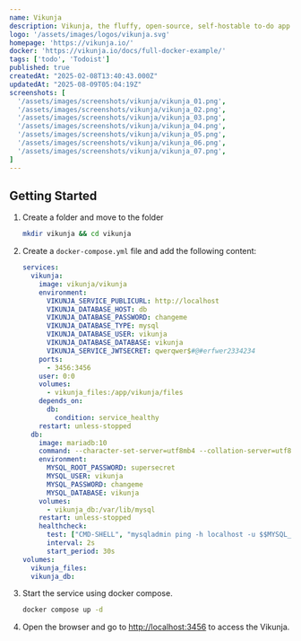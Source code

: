 ```yaml
---
name: Vikunja
description: Vikunja, the fluffy, open-source, self-hostable to-do app.
logo: '/assets/images/logos/vikunja.svg'
homepage: 'https://vikunja.io/'
docker: 'https://vikunja.io/docs/full-docker-example/'
tags: ['todo', 'Todoist']
published: true
createdAt: "2025-02-08T13:40:43.000Z"
updatedAt: "2025-08-09T05:04:19Z"
screenshots: [
  '/assets/images/screenshots/vikunja/vikunja_01.png',
  '/assets/images/screenshots/vikunja/vikunja_02.png',
  '/assets/images/screenshots/vikunja/vikunja_03.png',
  '/assets/images/screenshots/vikunja/vikunja_04.png',
  '/assets/images/screenshots/vikunja/vikunja_05.png',
  '/assets/images/screenshots/vikunja/vikunja_06.png',
  '/assets/images/screenshots/vikunja/vikunja_07.png',
]
---
```


## Getting Started

1. Create a folder and move to the folder
    ```bash
    mkdir vikunja && cd vikunja
    ```
2. Create a `docker-compose.yml` file and add the following content:
    ```yaml
    services: 
      vikunja:
        image: vikunja/vikunja
        environment:
          VIKUNJA_SERVICE_PUBLICURL: http://localhost
          VIKUNJA_DATABASE_HOST: db
          VIKUNJA_DATABASE_PASSWORD: changeme
          VIKUNJA_DATABASE_TYPE: mysql
          VIKUNJA_DATABASE_USER: vikunja
          VIKUNJA_DATABASE_DATABASE: vikunja
          VIKUNJA_SERVICE_JWTSECRET: qwerqwer$#@#erfwer2334234
        ports:
          - 3456:3456
        user: 0:0
        volumes:
          - vikunja_files:/app/vikunja/files
        depends_on:
          db:
            condition: service_healthy
        restart: unless-stopped
      db:
        image: mariadb:10
        command: --character-set-server=utf8mb4 --collation-server=utf8mb4_unicode_ci
        environment:
          MYSQL_ROOT_PASSWORD: supersecret
          MYSQL_USER: vikunja
          MYSQL_PASSWORD: changeme
          MYSQL_DATABASE: vikunja
        volumes:
          - vikunja_db:/var/lib/mysql
        restart: unless-stopped
        healthcheck:
          test: ["CMD-SHELL", "mysqladmin ping -h localhost -u $$MYSQL_USER --password=$$MYSQL_PASSWORD"]
          interval: 2s
          start_period: 30s
    volumes:
      vikunja_files:
      vikunja_db:
    ```
3. Start the service using docker compose.
    ```bash
    docker compose up -d
    ```
4. Open the browser and go to [http://localhost:3456](http://localhost:3456) to access the Vikunja.
